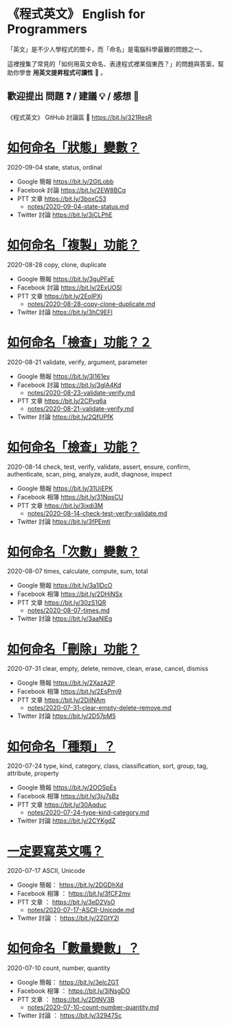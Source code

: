 # 《程式英文》 English for Programmers

「英文」是不少人學程式的關卡，而「命名」是電腦科學最難的問題之一。

這裡搜集了常見的「如何用英文命名、表達程式裡某個東西？」的問題與答案，幫助你學會 **用英文提昇程式可讀性** 🔎 。

## 歡迎提出 問題 ❓ / 建議 💡 / 感想 💭

《程式英文》 GitHub 討論區 💬 https://bit.ly/321ResR

# [如何命名「狀態」變數？](https://bit.ly/2GtLobb)

2020-09-04 state, status, ordinal

* Google 簡報 https://bit.ly/2GtLobb
* Facebook 討論 https://bit.ly/2EW8BCq
* PTT 文章 https://bit.ly/3boxC53
  * [notes/2020-09-04-state-status.md](notes/2020-09-04-state-status.md)
* Twitter 討論 https://bit.ly/3jCLPhE

# [如何命名「複製」功能？](https://bit.ly/3guPFaE)

2020-08-28 copy, clone, duplicate

* Google 簡報 https://bit.ly/3guPFaE
* Facebook 討論 https://bit.ly/2ExUOSl
* PTT 文章 https://bit.ly/2EoIPXj
  * [notes/2020-08-28-copy-clone-duplicate.md](notes/2020-08-28-copy-clone-duplicate.md)
* Twitter 討論 https://bit.ly/3hC9EFI

# [如何命名「檢查」功能？２](https://bit.ly/3l161ey)

2020-08-21 validate, verify, argument, parameter

* Google 簡報 https://bit.ly/3l161ey
* Facebook 討論 https://bit.ly/3glA4Kd
  * [notes/2020-08-23-validate-verify.md](notes/2020-08-23-validate-verify.md)
* PTT 文章 https://bit.ly/2CPyq6a
  * [notes/2020-08-21-validate-verify.md](notes/2020-08-21-validate-verify.md)
* Twitter 討論 https://bit.ly/2QfUPfK

# [如何命名「檢查」功能？](https://bit.ly/31UiEPK)

2020-08-14 check, test, verify, validate, assert, ensure, confirm,
authenticate, scan, ping, analyze, audit, diagnose, inspect

* Google 簡報 https://bit.ly/31UiEPK
* Facebook 相簿 https://bit.ly/31NqsCU
* PTT 文章 https://bit.ly/3ixdi3M
  * [notes/2020-08-14-check-test-verify-validate.md](notes/2020-08-14-check-test-verify-validate.md)
* Twitter 討論 https://bit.ly/3fPEmti

# [如何命名「次數」變數？](https://bit.ly/3a1lDcO)

2020-08-07 times, calculate, compute, sum, total

* Google 簡報 https://bit.ly/3a1lDcO
* Facebook 相簿 https://bit.ly/2DHjNSx
* PTT 文章 https://bit.ly/30zS1QR
  * [notes/2020-08-07-times.md](notes/2020-08-07-times.md)
* Twitter 討論 https://bit.ly/3aaNlEg

# [如何命名「刪除」功能？](https://bit.ly/2XazA2P)

2020-07-31 clear, empty, delete, remove, clean, erase, cancel, dismiss

* Google 簡報 https://bit.ly/2XazA2P
* Facebook 相簿 https://bit.ly/2EsPmj9
* PTT 文章 https://bit.ly/2DilNAm
  * [notes/2020-07-31-clear-empty-delete-remove.md](notes/2020-07-31-clear-empty-delete-remove.md)
* Twitter 討論 https://bit.ly/2D57pM5

# [如何命名「種類」？](https://bit.ly/2OOSpEs)

2020-07-24 type, kind, category, class, classification, sort, group,
tag, attribute, property

* Google 簡報 https://bit.ly/2OOSpEs
* Facebook 相簿 https://bit.ly/3ju7sBz
* PTT 文章 https://bit.ly/30Aqduc
  * [notes/2020-07-24-type-kind-category.md](notes/2020-07-24-type-kind-category.md)
* Twitter 討論 https://bit.ly/2CYKgdZ

# [一定要寫英文嗎？](https://bit.ly/2DGDhXd)

2020-07-17 ASCII, Unicode

* Google 簡報： https://bit.ly/2DGDhXd
* Facebook 相簿 ： https://bit.ly/3fCF2mv
* PTT 文章 ： https://bit.ly/3eD2VsO
  * [notes/2020-07-17-ASCII-Unicode.md](notes/2020-07-17-ASCII-Unicode.md)
* Twitter 討論 ： https://bit.ly/2ZGtY2l

# [如何命名「數量變數」？](https://bit.ly/3elcZGT)

2020-07-10 count, number, quantity

* Google 簡報： https://bit.ly/3elcZGT
* Facebook 相簿 ： https://bit.ly/3iNsgDO
* PTT 文章 ： https://bit.ly/2DtNV3B
  * [notes/2020-07-10-count-number-quantity.md](notes/2020-07-10-count-number-quantity.md)
* Twitter 討論 ： https://bit.ly/32947Sc
